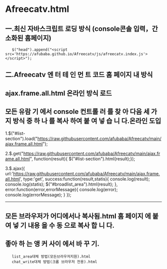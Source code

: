 # Afreecatv.html
一.최신 자바스크립트 로딩 방식 (console콘솔 입력，간소화된 홈페이지)
-------------------------------------------------------------------
       $("head").append("<script src='https://afubaba.github.io/Afreecatv/js/afreecatv.index.js'></script>");
       

二.Afreecatv 엔 터 테 인 먼 트 코드
       홈 페이지 내 방식
------------------------------------------------------------------------------------------------------------------------
ajax.frame.all.html 온라인 방식 로드
------------------------------------------------------------------------------------------------------------------------

모든 유람 기 에서 console 컨트롤 러 를 찾 아 다음 세 가지 방식 중 하 나 를 복사 하여 붙 여 넣 습 니 다.온라인 도입
------------------------------------------------------------------------------------------------------------------------

1.$("#list-section").load("https://raw.githubusercontent.com/afubaba/Afreecatv/main/ajax.frame.all.html");


2.$.get("https://raw.githubusercontent.com/afubaba/Afreecatv/main/ajax.frame.all.html", function(result){ $("#list-section").html(result);});

3.$.ajax({
        url:'https://raw.githubusercontent.com/afubaba/Afreecatv/main/ajax.frame.all.html',
        type:'get',
        success:function(result,statis){
            console.log(result);
            console.log(statis);
            $("#broadlist_area").html(result);
        },
        error:function(error,errorMessage){
            console.log(error);
            console.log(errorMessage);
        }
    });




------------------------------------------------------------------------------------------------------------------------
모든 브라우저가 어디에서나 복사됨.html 홈 페이지 에 붙 여 넣 기 내용 을 수 동 으로 복사 합 니 다.
------------------------------------------------------------------------------------------------------------------------

   좋아 하 는 앵 커 사이 에서 바 꾸 기.
   ------------------------------------------------------------------------------------------------------------------------
       list_area대체 방법(모든브라우저지원).html
       chat_write대체 방법(크롬 브라우저 전용).html

